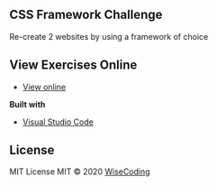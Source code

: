 ## CSS Framework Challenge

Re-create 2 websites by using a framework of choice

## View Exercises Online

- [View online](https://wisecoding.github.io/css-framework-challenge/)

<b>Built with</b>

- [Visual Studio Code](https://code.visualstudio.com/)

## License

MIT License
MIT © 2020 [WiseCoding](https://github.com/WiseCoding/)
